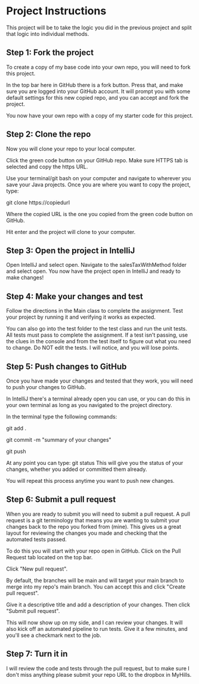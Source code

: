 # Project Instructions

This project will be to take the logic you did in
the previous project and split that logic into individual
methods. 

## Step 1: Fork the project

To create a copy of my base code into your own repo, you
will need to fork this project.

In the top bar here in GitHub there is a fork button. Press that,
and make sure you are logged into your GitHub account. It will
prompt you with some default settings for this new copied repo,
and you can accept and fork the project.

You now have your own repo with a copy of my starter code for this project.

## Step 2: Clone the repo

Now you will clone your repo to your local computer. 

Click the green code button on your GitHub repo. Make sure HTTPS tab is selected
and copy the https URL.

Use your terminal/git bash on your computer and navigate to
wherever you save your Java projects. Once you are where you want
to copy the project, type:

git clone https://copiedurl

Where the copied URL is the one you copied from the green code button
on GitHub.

Hit enter and the project will clone to your computer.

## Step 3: Open the project in IntelliJ

Open IntelliJ and select open. Navigate to the salesTaxWithMethod folder
and select open. You now have the project open in IntelliJ and ready to make changes!

## Step 4: Make your changes and test

Follow the directions in the Main class to complete the assignment.
Test your project by running it and verifying it works as expected.

You can also go into the test folder to the test class and run the unit tests. 
All tests must pass to complete the assignment. If a test isn't passing, use the clues
in the console and from the test itself to figure out what you need to change. Do NOT edit the
tests. I will notice, and you will lose points.

## Step 5: Push changes to GitHub

Once you have made your changes and tested that they work, you will need to 
push your changes to GitHub. 

In IntelliJ there's a terminal already open you can use, or you can do this in
your own terminal as long as you navigated to the project directory.

In the terminal type the following commands:<br>

git add .<br>

git commit -m "summary of your changes"<br>

git push<br>

At any point you can type: git status
This will give you the status of your changes, whether you added
or committed them already.

You will repeat this process anytime you want to push new changes.

## Step 6: Submit a pull request

When you are ready to submit you will need to submit a pull request. A pull request
is a git terminology that means you are wanting to submit your changes back to the repo
you forked from (mine). This gives us a great layout for reviewing the changes you made
and checking that the automated tests passed.

To do this you will start with your repo open in GitHub. Click on the Pull Request tab located
on the top bar.

Click "New pull request".

By default, the branches will be main and will target your main branch to merge into my repo's main branch.
You can accept this and click "Create pull request".

Give it a descriptive title and add a description of your changes. Then click "Submit pull request".

This will now show up on my side, and I can review your changes. It will also kick off an automated pipeline
to run tests. Give it a few minutes, and you'll see a checkmark next to the job. 

## Step 7: Turn it in

I will review the code and tests through the pull request, but to make sure I don't miss anything please
submit your repo URL to the dropbox in MyHills.
